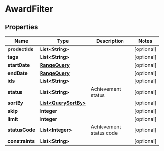 

# AwardFilter



## Properties

| Name | Type | Description | Notes |
|------------ | ------------- | ------------- | -------------|
|**productIds** | **List&lt;String&gt;** |  |  [optional] |
|**tags** | **List&lt;String&gt;** |  |  [optional] |
|**startDate** | [**RangeQuery**](RangeQuery.md) |  |  [optional] |
|**endDate** | [**RangeQuery**](RangeQuery.md) |  |  [optional] |
|**ids** | **List&lt;String&gt;** |  |  [optional] |
|**status** | **List&lt;String&gt;** | Achievement status |  [optional] |
|**sortBy** | [**List&lt;QuerySortBy&gt;**](QuerySortBy.md) |  |  [optional] |
|**skip** | **Integer** |  |  [optional] |
|**limit** | **Integer** |  |  [optional] |
|**statusCode** | **List&lt;Integer&gt;** | Achievement status code |  [optional] |
|**constraints** | **List&lt;String&gt;** |  |  [optional] |



